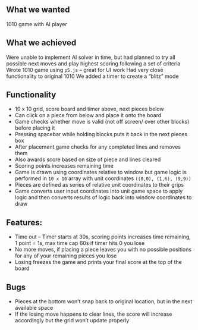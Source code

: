 ## What we wanted
1010 game with AI player

## What we achieved
Were unable to implement AI solver in time, but had planned to try all possible next moves and play highest scoring following a set of criteria
Wrote 1010 game using `p5.js` – great for UI work
Had very close functionality to original 1010
We added a timer to create a “blitz” mode

## Functionality
 - 10 x 10 grid, score board and timer above, next pieces below
 - Can click on a piece from below and place it onto the board
 - Game checks whether move is valid (not off screen/ over other blocks) before placing it
 - Pressing spacebar while holding blocks puts it back in the next pieces box
 - After placement game checks for any completed lines and removes them 
 - Also awards score based on size of piece and lines cleared
 - Scoring points increases remaining time
 - Game is drawn using coordinates relative to window but game logic is performed in `10 x 10` array with unit coordinates `((0,0), (1,6), (9,9))`
 - Pieces are defined as series of relative unit coordinates to their grips
 - Game converts user input coordinates into unit game space to apply logic and then converts results of logic back into window coordinates to draw

## Features:
 - Time out – Timer starts at 30s, scoring points increases time remaining, 1 point =  1s, max time cap 60s if timer hits 0 you lose
 - No more moves, if placing a piece leaves you with no possible positions for any of your remaining pieces you lose
 - Losing freezes the game and prints your final score at the top of the board

## Bugs
 - Pieces at the bottom won’t snap back to original location, but in the next available space
 - If the losing move happens to clear lines, the score will increase accordingly but the grid won’t update properly
